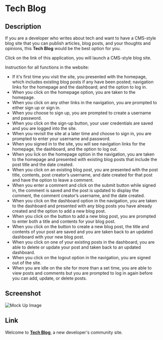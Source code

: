 # Tech Blog
## Description
If you are a developer who writes about tech and want to have a CMS-style blog site that you can publish articles, blog posts, and your thoughts and opinions, this **Tech Blog** would be the best option for you.

Click on the link of this application, you will launch a CMS-style blog site.

Instruction for all functions in the website: 

* If it's first time you visit the site, you presented with the homepage, which includes existing blog posts if any have been posted; navigation links for the homepage and the dashboard; and the option to log in.
* When you click on the homepage option, you are taken to the homepage.
* When you click on any other links in the navigation, you are prompted to either sign up or sign in.
* When you choose to sign up, you are prompted to create a username and password.
* When you click on the sign-up button, your user credentials are saved and you are logged into the site.
* When you revisit the site at a later time and choose to sign in, you are prompted to enter your username and password.
* When you signed in to the site, you will see navigation links for the homepage, the dashboard, and the option to log out.
* When you lick on the homepage option in the navigation, you are taken to the homepage and presented with existing blog posts that include the post title and the date created.
* When you click on an existing blog post, you are presented with the post title, contents, post creator’s username, and date created for that post and have the option to leave a comment.
* When you enter a comment and click on the submit button while signed in, the comment is saved and the post is updated to display the comment, the comment creator’s username, and the date created.
* When you click on the dashboard option in the navigation, you are taken to the dashboard and presented with any blog posts you have already created and the option to add a new blog post.
* When you click on the button to add a new blog post, you are prompted to enter both a title and contents for your blog post.
* When you click on the button to create a new blog post, the title and contents of your post are saved and you are taken back to an updated dashboard with your new blog post.
* When you click on one of your existing posts in the dashboard, you are able to delete or update your post and taken back to an updated dashboard.
* When you click on the logout option in the navigation, you are signed out of the site.
* When you are idle on the site for more than a set time, you are able to view posts and comments but you are prompted to log in again before you can add, update, or delete posts.
## Screenshot
![Mock Up Image](./images/techblogdemo.gif)
## Link
Welcome to **[Tech Blog]()**, a new developer's community site.